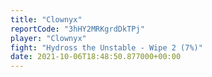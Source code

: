 ```yaml
---
title: "Clownyx"
reportCode: "3hHY2MRKgrdDkTPj"
player: "Clownyx"
fight: "Hydross the Unstable - Wipe 2 (7%)"
date: 2021-10-06T18:48:50.877000+00:00
---
```

